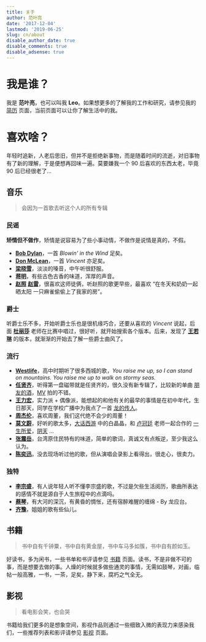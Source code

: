 ```yaml
---
title: 关于
author: 范叶亮
date: '2017-12-04'
lastmod: '2019-06-25'
slug: cn/about
disable_author_date: true
disable_comments: true
disable_adsense: true
---
```


# 我是谁？

我是 **范叶亮**，也可以叫我 **Leo**。如果想更多的了解我的工作和研究，请参见我的 [简历](../resume) 页面，当前页面可以让你了解生活中的我。

# 喜欢啥？

年轻时追新，人老后思旧，但并不是拒绝新事物，而是随着时间的流逝，对旧事物有了新的理解，于是便想再回味一遍。莫要嫌我一个 90 后喜欢的东西太老，毕竟 90 后已经很老了...

## 音乐

> 会因为一首歌去听这个人的所有专辑

### 民谣

**矫情但不做作**，矫情是说容易为了些小事动情，不做作是说情是真的，不假。

- [**Bob Dylan**](https://music.douban.com/musician/100524/)，一首 _Blowin' in the Wind_ 足矣。
- [**Don McLean**](https://music.douban.com/musician/101050/)，一首 _Vincent_ 亦足矣。
- [**梁晓雪**](https://site.douban.com/kulu/)，淡淡的嗓音，中午听很舒服。
- [**蒋明**](https://site.douban.com/jiangming/room/623845/)，有些古色古香的味道，浑厚的声音。
- [**赵照**](https://site.douban.com/zhaozhao/) [**赵雷**](https://site.douban.com/leizizhao/)，很喜欢这师徒俩，听赵照的歌更早些，最喜欢 “在冬天和奶奶一起晒太阳 一只麻雀偷偷上了我家的房”。

### 爵士

听爵士乐不多，开始听爵士乐也是很机缘巧合，还要从喜欢的 _Vincent_ 说起，后面 [**杜丽莎**](https://music.douban.com/musician/105345/) 老师在比赛中唱过，很好听，就开始搜索各个版本。后来，发现了 [**王若琳**](https://music.douban.com/musician/104596/) 的版本，就渐渐的开始去了解一些爵士曲风了。

### 流行

- [**Westlife**](https://music.douban.com/musician/103706/)，高中时期听了很多西城的歌，_You raise me up, so I can stand on mountains. You raise me up to walk on stormy seas._
- [**任贤齐**](https://music.douban.com/musician/104467/)，听得第一盘磁带就是任贤齐的，很久没有新专辑了，比较新的单曲 [朋友的酒](https://music.douban.com/subject/26917676/)，[MV](http://v.yinyuetai.com/video/2738122) 拍的不错。
- [**王力宏**](https://music.douban.com/musician/104593/)，实力派 + 偶像派，能想起的和他有关的最早的事情是在初中年代，生日那天，同学在学校广播中为我点了一首 [龙的传人](https://music.douban.com/subject/1472684/)。
- [**周杰伦**](https://music.douban.com/musician/104916/)，喜欢周董，我们这代绝不会少的周董！
- [**莫文蔚**](https://music.douban.com/musician/104398/)，好听的歌太多，[大话西游](https://movie.douban.com/subject/1292213/) 中的白晶晶，和 [卢冠廷](https://music.douban.com/musician/104354/) 老师一起合作的 [一生所爱](https://music.douban.com/subject/26400669/)，[阴天](https://music.douban.com/subject/4169236/) ...
- [**张震岳**](https://music.douban.com/musician/104859/)，台湾原住民特有的味道，简单的歌词，真诚又有点叛逆，至少我这么认为。
- [**陈奕迅**](https://music.douban.com/musician/103939/)，没去现场听过他的歌，但从演唱会录影上看得出，很走心，很卖力。

### 独特

- [**李宗盛**](https://music.douban.com/musician/104294/)，有人说年轻人听不懂李宗盛的歌，不过是欠些生活阅历，歌曲所表达的感情不就是源自于人生旅程中的点滴吗。
- [**蔡琴**](https://music.douban.com/musician/103876/)，有大河的深沉，有黄昏的惆怅，还有宿醉难醒的缠绵 - By 龙应台。
- [**齐豫**](https://music.douban.com/musician/104445/)，姐姐的歌有些仙儿。

## 书籍

> 书中自有千钟粟，书中自有黄金屋，书中车马多如簇，书中自有颜如玉。

好读书，多为闲书，一些书单和书评请参见 [书籍](../books/) 页面。读书，不是非做不可的事，而是想要去做的事。人燥的时候就多做些通灵的事情，无需如鼓琴，对画，临帖一般高雅，一书，一茶，足矣，静下来，腐朽之气全无。

## 影视

> 看电影会笑，也会哭

书籍给我们更多的是想象空间，影视作品则通过一些细致入微的表现力来感染我们，一些推荐列表和影评请参见 [影视](../movies/) 页面。
